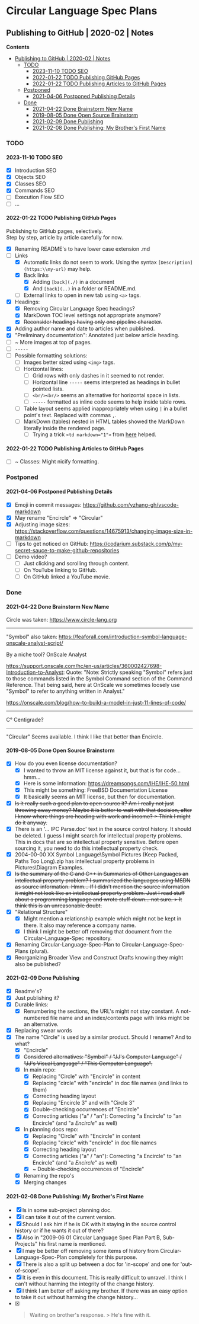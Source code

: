 Circular Language Spec Plans
============================

Publishing to GitHub | 2020-02 | Notes
--------------------------------------

__Contents__

- [Publishing to GitHub | 2020-02 | Notes](#publishing-to-github--2020-02--notes)
    - [TODO](#todo)
        - [2023-11-10 TODO SEO](#2023-11-10-todo-seo)
        - [2022-01-22 TODO Publishing GitHub Pages](#2022-01-22-todo-publishing-github-pages)
        - [2022-01-22 TODO Publishing Articles to GitHub Pages](#2022-01-22-todo-publishing-articles-to-github-pages)
    - [Postponed](#postponed)
        - [2021-04-06 Postponed Publishing Details](#2021-04-06-postponed-publishing-details)
    - [Done](#done)
        - [2021-04-22 Done Brainstorm New Name](#2021-04-22-done-brainstorm-new-name)
        - [2019-08-05 Done Open Source Brainstorm](#2019-08-05-done-open-source-brainstorm)
        - [2021-02-09 Done Publishing](#2021-02-09-done-publishing)
        - [2021-02-08 Done Publishing: My Brother's First Name](#2021-02-08-done-publishing-my-brothers-first-name)

### TODO

#### 2023-11-10 TODO SEO

- [x] Introduction SEO
- [x] Objects SEO
- [x] Classes SEO
- [x] Commands SEO
- [ ] Execution Flow SEO
- [ ] ...

#### 2022-01-22 TODO Publishing GitHub Pages

Publishing to GitHub pages, selectively.  
Step by step, article by article carefully for now.

- [x] Renaming README's to have lower case extension .md
- [ ] Links
    - [x] Automatic links do not seem to work. Using the syntax `[Description](https:\\my-url)` may help.
    - [x] Back links
        - [x] Adding `[back](./)` in a document
        - [x] And `[back](..)` in a folder or README.md.
    - [ ] External links to open in new tab using `<a>` tags.
- [x] Headings:
    - [x] Removing Circular Language Spec headings?
    - [x] MarkDown TOC level settings not appropriate anymore?
    - [x] ~~Reconsider headings having only one pipeline character.~~
- [x] Adding author name and date to articles when published.
- [x] "Preliminary documentation": Annotated just below article heading.
- [ ] ~ More images at top of pages.
- [ ] `-----`
- [ ] Possible formatting solutions:
    - [ ] Images better sized using `<img>` tags.
    - [ ] Horizontal lines:
        - [ ] Grid rows with only dashes in it seemed to not render.
        - [ ] Horizontal line `-----` seems interpreted as headings in bullet pointed lists.
        - [ ] `<br/><br/>` seems an alternative for horizontal space in lists.
        - [ ] `-----` formatted as inline code seems to help inside table rows.
    - [ ] Table layout seems applied inappropriately when using `|` in a bullet point's text. Replaced with commas `,`.
    - [ ] MarkDown (tables) nested in HTML tables showed the MarkDown literally inside the rendered page.
        - [ ] Trying a trick `<td markdown="1">` from <a href="https://stackoverflow.com/questions/15917463/embedding-markdown-in-jekyll-html" target="_blank">here</a> helped.

#### 2022-01-22 TODO Publishing Articles to GitHub Pages

- [ ] ~ Classes: Might nicify formatting.

### Postponed

#### 2021-04-06 Postponed Publishing Details

- [x] Emoji in commit messages: https://github.com/yzhang-gh/vscode-markdown
- [x] May rename "Encircle" => "Circular"
- [x] Adjusting image sizes: https://stackoverflow.com/questions/14675913/changing-image-size-in-markdown
- [ ] Tips to get noticed on GitHub: https://codarium.substack.com/p/my-secret-sauce-to-make-github-repositories
- [ ] Demo video?
    - [ ] Just clicking and scrolling through content.
    - [ ] On YouTube linking to GitHub.
    - [ ] On GitHub linked a YouTube movie.

### Done

#### 2021-04-22 Done Brainstorm New Name

Circle was taken:
https://www.circle-lang.org

-----

"Symbol" also taken:
https://feaforall.com/introduction-symbol-language-onscale-analyst-script/

By a niche tool?
OnScale Analyst

https://support.onscale.com/hc/en-us/articles/360002427698-Introduction-to-Analyst:
Quote: "Note: Strictly speaking "Symbol" refers just to those commands listed in the Symbol Command section of the Command Reference. That being said, here at OnScale we sometimes loosely use "Symbol" to refer to anything written in Analyst."

https://onscale.com/blog/how-to-build-a-model-in-just-11-lines-of-code/

-----

C°
Centigrade?

-----

"Circular"
Seems available.
I think I like that better than Encircle.

#### 2019-08-05 Done Open Source Brainstorm

- [x] How do you even license documentation?
    - [x] I wanted to throw an MIT license against it, but that is for code... hmm...
    - [x] Here is some information: <https://dreamsongs.com/IHE/IHE-50.html> 
    - [x] This might be something: FreeBSD Documentation License
    - [x] It basically seems an MIT license, but then for documentation.
- [x] ~~Is it really such a good plan to open source it? Am I really not just throwing away money? Maybe it is better to wait with that decision, after I know where things are heading with work and income? > Think I might do it anyway.~~
- [x] There is an '... IPC Parse.doc' text in the source control history. It should be deleted. I guess I might search for intellectual property problems. This in docs that are so intellectual property sensitive. Before open sourcing it, you need to do this intellectual property check.
- [x] 2004-00-00 XX    Symbol Language\Symbol Pictures (Keep Packed, Paths Too Long).zip has intellectual property problems in Pictures\Diagram Examples.
- [x] ~~Is the summary of the C and C++ in Summaries of Other Languages an intellectual property problem? I summarized the languages using MSDN as source information. Hmm... If I didn't mention the source information it might not look like an intellectual property problem. Just I read stuff about a programming language and wrote stuff down... not sure. > It think this is an unreasonable doubt.~~
- [x] "Relational Structure"
    - [x] Might mention a relationship example which might not be kept in there. It also may reference a company name.
    - [x] I think I might be better off removing that document from the Circular-Language-Spec repository.
- [x] Renaming Circular-Language-Spec-Plan to Circular-Language-Spec-Plans (plural).
- [x] Reorganizing Broader View and Construct Drafts knowing they might also be published?

#### 2021-02-09 Done Publishing

- [x] Readme's?
- [x] Just publishing it?
- [x] Durable links:
    - [x] Renumbering the sections, the URL's might not stay constant. A not-numbered file name and an index/contents page with links might be an alternative.
- [x] Replacing swear words
- [x] The name "Circle" is used by a similar product. Should I rename? And to what?
    - [x] "Encircle"
    - [x] ~~Considered alternatives: "Symbol" / "JJ's Computer Language" / "JJ's Visual Language" / "This Computer Language".~~
    - [x] In main repo:
        - [x] Replacing "Circle" with "Encircle" in content
        - [x] Replacing "circle" with "encircle" in doc file names (and links to them)
        - [X] Correcting heading layout
        - [x] Replacing "Encircle 3" and with "Circle 3"
        - [x] Double-checking occurrences of "Encircle"
        - [x] Correcting articles ("a" / "an"): Correcting "a Encircle" to "an Encircle" (and "a *Encircle*" as well)
    - [x] In planning docs repo:
        - [x] Replacing "Circle" with "Encircle" in content
        - [x] Replacing "circle" with "encircle" in doc file names
        - [x] Correcting heading layout
        - [x] Correcting articles ("a" / "an"): Correcting "a Encircle" to "an Encircle" (and "a *Encircle*" as well)
        - [x] ~ Double-checking occurrences of "Encircle"
    - [x] Renaming the repo's
    - [x] Merging changes

#### 2021-02-08 Done Publishing: My Brother's First Name

- [x] Is in some sub-project planning doc.
- [x] I can take it out of the current version.
- [x] Should I ask him if he is OK with it staying in the source control history or if he wants it out of there?
- [x] Also in "2009-06 01 Circular Language Spec Plan Part B, Sub-Projects" his first name is mentioned.
- [x] I may be better off removing some items of history from Circular-Language-Spec-Plan completely for this purpose.
- [x] There is also a split up between a doc for 'in-scope' and one for 'out-of-scope'.
- [x] It is even in this document. This is really difficult to unravel. I think I can't without harming the integrity of the change history.
- [x] I think I am better off asking my brother. If there was an easy option to take it out without harming the change history...
- [x] > Waiting on brother's response. > He's fine with it.
